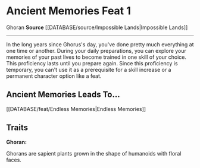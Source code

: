﻿---
actions: null
cost: null
element: null
feat: Ancient Memories
frequency: null
heighten_level: null
id: '3944'
level: '1'
name: Ancient Memories
prerequisite: null
rarity: Common
requirement: null
rus_type_level: null
school: null
source: '[[DATABASE/source/Impossible Lands|Impossible Lands]]'
subcategory: null
trait:
- '[[DATABASE/trait/Ghoran|Ghoran]]'
trigger: null
type: Feat

---
# Ancient Memories <span class="item-type">Feat 1</span>

<span class="item-trait">Ghoran</span>
**Source** [[DATABASE/source/Impossible Lands|Impossible Lands]]

---
In the long years since Ghorus's day, you've done pretty much everything at one time or another. During your daily preparations, you can explore your memories of your past lives to become trained in one skill of your choice. This proficiency lasts until you prepare again. Since this proficiency is temporary, you can't use it as a prerequisite for a skill increase or a permanent character option like a feat.

## Ancient Memories Leads To...

[[DATABASE/feat/Endless Memories|Endless Memories]]

## Traits

**Ghoran:**

Ghorans are sapient plants grown in the shape of humanoids with floral faces.